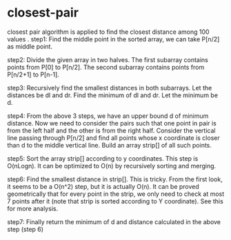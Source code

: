 # closest-pair
closest pair algorithm  is applied to find the closest distance among 100 values .
step1:
Find the middle point in the sorted array, we can take P[n/2] as middle point.

step2:
Divide the given array in two halves. The first subarray contains points from P[0] to P[n/2]. The second subarray contains points from P[n/2+1] to P[n-1].

step3:
Recursively find the smallest distances in both subarrays. Let the distances be dl and dr. Find the minimum of dl and dr. Let the minimum be d.

step4:
From the above 3 steps, we have an upper bound d of minimum distance. Now we need to consider the pairs such that one point in pair is from the left half and the other is from the right half. Consider the vertical line passing through P[n/2] and find all points whose x coordinate is closer than d to the middle vertical line. Build an array strip[] of all such points.

step5:
Sort the array strip[] according to y coordinates. This step is O(nLogn). It can be optimized to O(n) by recursively sorting and merging.

step6:
Find the smallest distance in strip[]. This is tricky. From the first look, it seems to be a O(n^2) step, but it is actually O(n). It can be proved geometrically that for every point in the strip, we only need to check at most 7 points after it (note that strip is sorted according to Y coordinate). See this for more analysis.

step7:
Finally return the minimum of d and distance calculated in the above step (step 6)
